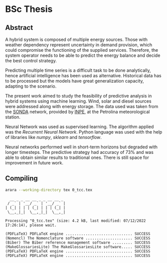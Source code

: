 # BSc Thesis

## Abstract

A hybrid system is composed of multiple energy sources. Those with weather
dependency represent uncertainty in demand provision, which could compromise the
functioning of the supplied services. Therefore, the system operator needs to be
able to predict the energy balance and decide the best control strategy.

Predicting multiple time series is a difficult task to be done analytically,
hence artificial intelligence has been used as alternative. Historical data has
to be processed but the models have great generalization capacity, adapting to
the scenario.

The present work aimed to study the feasibility of predictive analysis in hybrid
systems using machine learning. Wind, solar and diesel sources were addressed
along with energy storage. The data used was taken from the [SONDA] network,
provided by [INPE], at the Petrolina meteorological station.

Neural Network was used as supervised learning. The algorithm applied was the
_Recurrent Neural Network_. Python language was used with the help of libraries
like _numpy_, _sklearn_ and _tensorflow_.

Neural networks performed well in short-term horizons but degraded with longer
timesteps. The predictive strategy had accuracy of 73% and was able to obtain
similar results to traditional ones. There is still space for improvement in
future work.

## Compiling
```bash
arara --working-directory tex 0_tcc.tex
```
```
  __ _ _ __ __ _ _ __ __ _
 / _` | '__/ _` | '__/ _` |
| (_| | | | (_| | | | (_| |
 \__,_|_|  \__,_|_|  \__,_|

Processing "0_tcc.tex" (size: 4.2 kB, last modified: 07/12/2022
17:26:14), please wait.

(PDFLaTeX) PDFLaTeX engine .............................. SUCCESS
(Nomencl) The Nomenclature software ..................... SUCCESS
(Biber) The Biber reference management software ......... SUCCESS
(MakeGlossariesLite) The MakeGlossariesLite software..... SUCCESS
(PDFLaTeX) PDFLaTeX engine .............................. SUCCESS
(PDFLaTeX) PDFLaTeX engine .............................. SUCCESS
```

[SONDA]: <http://sonda.ccst.inpe.br/>
[INPE]: <https://www.gov.br/inpe/pt-br>
